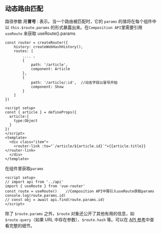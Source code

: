 ## 动态路由匹配
路径参数 用**冒号** : 表示。当一个路由被匹配时，它的 `params` 的值将在每个组件中以 `this.$route.params` 的形式暴露出来。在`Composition API`里需要引用 `useRoute` 来获取 useRoute().params
```js{10}
const router = createRouter({
    history: createWebHashHistory(),
    routes: [
        .... ， 
        {
            path: '/article',
            component: Article
        },
        {
            path: '/article/:id',  //动态字段以冒号开始
            component: Show
        }
    ]
})
```
```vue{10}
<script setup>
const { article } = defineProps({
  article:{
    type:Object
  }
})
</script>
<template>
  <div class="item">
    <router-link :to="`/article/${article.id}`">{{article.title}}</router-link> 
  </div>
</template>
```
在组件里获取`params`
```vue
<script setup>
// import api from '../api'
import { useRoute } from 'vue-router'
const route = useRoute()    //Composition API中需引入useRoute获取params
console.log(route.params.id)
// const obj = await api.find(route.params.id)
</script>
```
除了 `$route.params` 之外，`$route` 对象还公开了其他有用的信息，如 `$route.query`（如果 URL 中存在参数）、`$route.hash` 等。可以在 [API 参考](https://router.vuejs.org/zh/api/#routelocationnormalized)中查看完整的细节。
